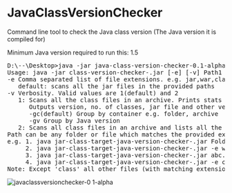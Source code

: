 # JavaClassVersionChecker
Command line tool to check the Java class version (The Java version it is compiled for)

Minimum Java version required to run this: 1.5

<pre>
D:\--\Desktop>java -jar java-class-version-checker-0.1-alpha.jar
Usage: java -jar class-version-checker-<version>.jar [-e] [-v] Path1 Path2 ..
-e Comma separated list of file extensions. e.g. jar,war,class,..
   default: scans all the jar files in the provided paths
-v Verbosity. Valid values are 1(default) and 2
   1: Scans all the class files in an archive. Prints stats
      Outputs version, no. of classes, jar file and other versions of class files found in the archive
      -gc(default) Group by container e.g. folder, archive
      -gv Group by Java version
   2: Scans all class files in an archive and lists all the files in output
Path can be any folder or file which matches the provided extension
e.g. 1. java jar-class-target-java-version-checker-.jar Folder1 Folder2
     2. java jar-class-target-java-version-checker-.jar -e war,ear xyz.war abc.ear Folder2
     3. java jar-class-target-java-version-checker-.jar abc.jar
     4. java jar-class-target-java-version-checker-.jar -e class,jar abc.jar Xyz.class Folder
Note: Except 'class' all other files (with matching extension e.g. war,zip,ear) will be considered as a compressed zip files
</pre>

![javaclassversionchecker-0 1-alpha](https://cloud.githubusercontent.com/assets/4668696/6602488/f6e67170-c841-11e4-95bc-9efc7ed2d0c6.png)

